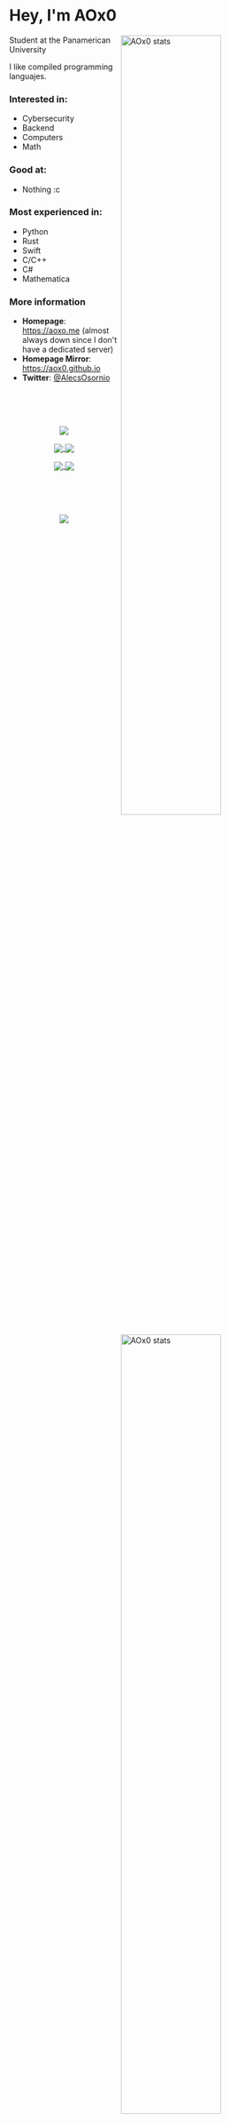 <div>

# Hey, I'm AOx0


<a href="https://github.com/AOx0">
<img
  src="https://github-readme-stats.vercel.app/api?username=AOx0&theme=default&show_icons=true&hide_border=true&count_private=true"
  title="AOx0 stats"
  align="right"
  width="60%"
/>
<img
  src="https://github-readme-streak-stats.herokuapp.com/?user=AOx0&theme=default&hide_border=true"
  title="AOx0 stats"
  align="right"
  width="60%"
/>
</a>

Student at the Panamerican University
  
I like compiled programming languajes.

### Interested in:
  * Cybersecurity
  * Backend
  * Computers
  * Math
  
### Good at:
  * Nothing :c 
  
### Most experienced in:
  * Python
  * Rust
  * Swift
  * C/C++
  * C#
  * Mathematica



### More information

- **Homepage**: <https://aoxo.me> (almost always down since I don't have a dedicated server)
- **Homepage Mirror**: <https://aox0.github.io>
- **Twitter**: [@AlecsOsornio](https://twitter.com/AlecsOsornio)

</div>

</br></br></br>

<p align="center"> <img src="https://github-readme-stats.vercel.app/api/top-langs/?username=AOx0&theme=default&show_icons=true&hide_border=true&layout=compact" align="center" /> </p>

<p align="center">
<a href="https://www.githubtrends.io">
  <img align="center" src="https://api.githubtrends.io/user/svg/AOx0/langs?time_range=one_year&include_private=True&theme=classic" />
</a>
<a href="https://www.githubtrends.io">
  <img align="center" src="https://api.githubtrends.io/user/svg/AOx0/langs?time_range=one_year&include_private=True&loc_metric=changed&theme=classic" />
</a>
</p>

<p align="center">
<a href="https://www.githubtrends.io">
  <img align="center" src="https://api.githubtrends.io/user/svg/AOx0/repos?time_range=one_year&include_private=True&theme=classic" />
</a>
<a href="https://www.githubtrends.io">
  <img align="center" src="https://api.githubtrends.io/user/svg/AOx0/repos?time_range=one_year&include_private=True&loc_metric=changed&theme=classic" />
</a>
</p>

</br></br></br>
<p align="center"> <img src="https://activity-graph.herokuapp.com/graph?username=aox0&bg_color=ffffff&color=000000&line=fd8c1b&point=03d3d&area=false&hide_border=true" align="center" /> </p>

<!--
**AOx0/AOx0** is a ✨ _special_ ✨ repository because its `README.md` (this file) appears on your GitHub profile.

Here are some ideas to get you started:

- 🔭 I’m currently working on ...
- 🌱 I’m currently learning ...
- 👯 I’m looking to collaborate on ...
- 🤔 I’m looking for help with ...
- 💬 Ask me about ...
- 📫 How to reach me: ...
- 😄 Pronouns: ...
- ⚡ Fun fact: ...
-->
